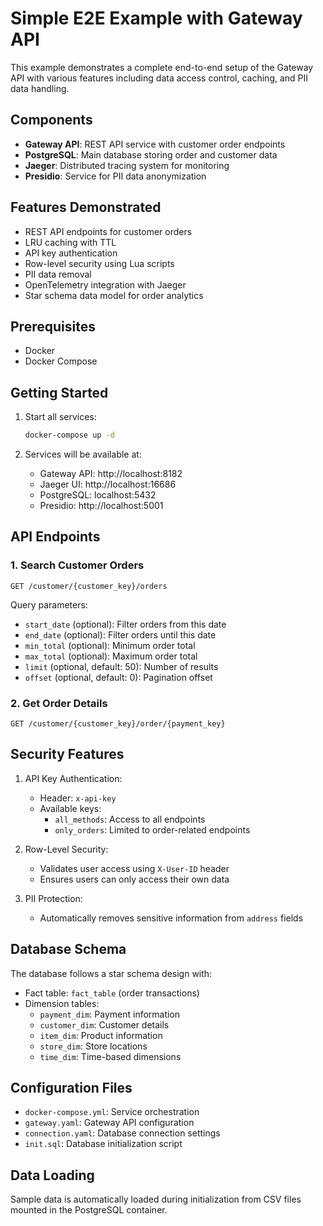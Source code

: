 # Simple E2E Example with Gateway API

This example demonstrates a complete end-to-end setup of the Gateway API with various features including data access control, caching, and PII data handling.

## Components

- **Gateway API**: REST API service with customer order endpoints
- **PostgreSQL**: Main database storing order and customer data
- **Jaeger**: Distributed tracing system for monitoring
- **Presidio**: Service for PII data anonymization

## Features Demonstrated

- REST API endpoints for customer orders
- LRU caching with TTL
- API key authentication
- Row-level security using Lua scripts
- PII data removal
- OpenTelemetry integration with Jaeger
- Star schema data model for order analytics

## Prerequisites

- Docker
- Docker Compose

## Getting Started

1. Start all services:
   ```bash
   docker-compose up -d
   ```

2. Services will be available at:
   - Gateway API: http://localhost:8182
   - Jaeger UI: http://localhost:16686
   - PostgreSQL: localhost:5432
   - Presidio: http://localhost:5001

## API Endpoints

### 1. Search Customer Orders
```
GET /customer/{customer_key}/orders
```
Query parameters:
- `start_date` (optional): Filter orders from this date
- `end_date` (optional): Filter orders until this date
- `min_total` (optional): Minimum order total
- `max_total` (optional): Maximum order total
- `limit` (optional, default: 50): Number of results
- `offset` (optional, default: 0): Pagination offset

### 2. Get Order Details
```
GET /customer/{customer_key}/order/{payment_key}
```

## Security Features

1. API Key Authentication:
   - Header: `x-api-key`
   - Available keys:
     - `all_methods`: Access to all endpoints
     - `only_orders`: Limited to order-related endpoints

2. Row-Level Security:
   - Validates user access using `X-User-ID` header
   - Ensures users can only access their own data

3. PII Protection:
   - Automatically removes sensitive information from `address` fields

## Database Schema

The database follows a star schema design with:
- Fact table: `fact_table` (order transactions)
- Dimension tables:
  - `payment_dim`: Payment information
  - `customer_dim`: Customer details
  - `item_dim`: Product information
  - `store_dim`: Store locations
  - `time_dim`: Time-based dimensions

## Configuration Files

- `docker-compose.yml`: Service orchestration
- `gateway.yaml`: Gateway API configuration
- `connection.yaml`: Database connection settings
- `init.sql`: Database initialization script

## Data Loading

Sample data is automatically loaded during initialization from CSV files mounted in the PostgreSQL container. 